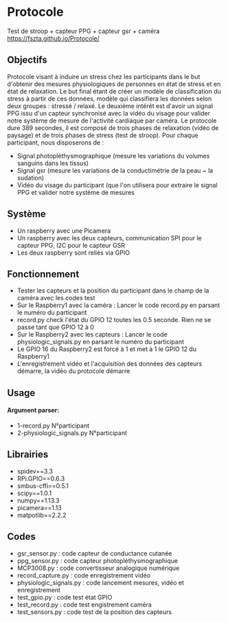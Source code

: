 # Protocole
Test de stroop + capteur PPG + capteur gsr + caméra 
<br/> https://fszta.github.io/Protocole/
<p>
  <h2>Objectifs</h2>
  Protocole visant à induire un stress chez les participants dans le but d'obtenir des mesures physiologiques de personnes en état                de stress et en état de relaxation. Le but final étant de créer un modèle de classification du stress à partir de ces données, modèle qui classifiera les données selon deux groupes : stressé / relaxé. Le deuxième intérêt est d'avoir un signal PPG issu d'un capteur synchronisé avec la vidéo du visage pour valider notre système de mesure de l'activité cardiaque par caméra.
  Le protocole dure 389 secondes, il est composé de trois phases de relaxation (vidéo de paysage) et de trois phases de stress (test de stroop). Pour chaque participant, nous disposerons de :
  <ul>
  <li>Signal photopléthysmographique (mesure les variations du volumes sanguins dans les tissus)</li>
  <li>Signal gsr (mesure les variations de la conductimétrie de la peau ~ la sudation)</li>
  <li>Vidéo du visage du participant (que l'on utilisera pour extraire le signal PPG et valider notre système de mesures</li>
  </ul>
</p>

<h2>Système</h2>
<ul>
  <li>Un raspberry avec une Picamera</li>
  <li>Un raspberry avec les deux capteurs, communication SPI pour le capteur PPG, I2C pour le capteur GSR</li>
  <li>Les deux raspberry sont reliés via GPIO</li>
</ul>

<h2>Fonctionnement</h2>
<ul>
  <li>Tester les capteurs et la position du participant dans le champ de la caméra avec les codes test</li>
  <li>Sur le Raspberry1 avec la caméra : Lancer le code record.py en parsant le numéro du participant</li>
  <li>record.py check l'état du GPIO 12 toutes les 0.5 seconde. Rien ne se passe tant que GPIO 12 à 0</li>
  <li>Sur le Raspberry2 avec les capteurs : Lancer le code physiologic_signals.py en parsant le numéro du participant</li>
  <li>Le GPIO 16 du Raspberry2 est forcé à 1 et met à 1 le GPIO 12 du Raspberry1</li>
  <li>L'enregistrement vidéo et l'acquisition des données des capteurs démarre, la vidéo du protocole démarre</li>
</ul>

<h2>Usage</h2>
<h4>Argument parser:</h4>
<ul>
  <li>1-record.py N°participant</li>
  <li>2-physiologic_signals.py N°participant</li>
</ul>

<h2>Librairies</h2>
<ul>
  <li>spidev==3.3</li>
  <li>RPi.GPIO==0.6.3</li>
  <li>smbus-cffi==0.5.1</li>
  <li>scipy==1.0.1</li>
  <li>numpy==1.13.3</li>
  <li>picamera==1.13</li>
  <li>matpotlib==2.2.2</li>
</ul>

<h2>Codes</h2>
<ul>
  <li>gsr_sensor.py : code capteur de conductance cutanée</li>
  <li>ppg_sensor.py : code capteur photopléthysmographique</li>
  <li>MCP3008.py : code convertisseur analogique numérique</li>
  <li>record_capture.py : code enregistrement vidéo</li>
  <li>physiologic_signals.py : code lancement mesures, vidéo et enregistrement</li>
  <li>test_gpio.py : code test état GPIO</li>
  <li>test_record.py : code test engistrement caméra</li>
  <li>test_sensors.py : code test de la position des capteurs</li>
</ul>
